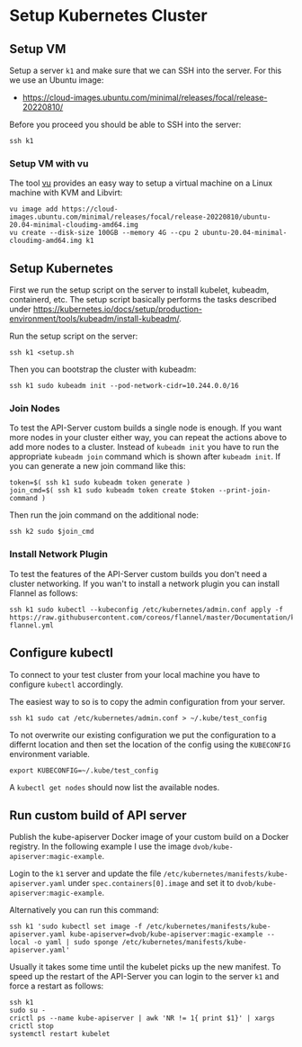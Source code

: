 # Setup Kubernetes Cluster

## Setup VM
Setup a server `k1` and make sure that we can SSH into the server.
For this we use an Ubuntu image:
* https://cloud-images.ubuntu.com/minimal/releases/focal/release-20220810/

Before you proceed you should be able to SSH into the server:
```
ssh k1
```

### Setup VM with vu
The tool [vu](https://github.com/dvob/vu) provides an easy way to setup a virtual machine on a Linux machine with KVM and Libvirt:
```
vu image add https://cloud-images.ubuntu.com/minimal/releases/focal/release-20220810/ubuntu-20.04-minimal-cloudimg-amd64.img
vu create --disk-size 100GB --memory 4G --cpu 2 ubuntu-20.04-minimal-cloudimg-amd64.img k1
```

## Setup Kubernetes
First we run the setup script on the server to install kubelet, kubeadm, containerd, etc.
The setup script basically performs the tasks described under https://kubernetes.io/docs/setup/production-environment/tools/kubeadm/install-kubeadm/.

Run the setup script on the server:
```
ssh k1 <setup.sh
```

Then you can bootstrap the cluster with kubeadm:
```
ssh k1 sudo kubeadm init --pod-network-cidr=10.244.0.0/16
```

### Join Nodes
To test the API-Server custom builds a single node is enough.
If you want more nodes in your cluster either way, you can repeat the actions above to add more nodes to a cluster.
Instead of `kubeadm init` you have to run the appropriate `kubeadm join` command which is shown after `kubeadm init`.
If you can generate a new join command like this:
```
token=$( ssh k1 sudo kubeadm token generate )
join_cmd=$( ssh k1 sudo kubeadm token create $token --print-join-command )
```

Then run the join command on the additional node:
```
ssh k2 sudo $join_cmd
```

### Install Network Plugin
To test the features of the API-Server custom builds you don't need a cluster networking.
If you wan't to install a network plugin you can install Flannel as follows:
```
ssh k1 sudo kubectl --kubeconfig /etc/kubernetes/admin.conf apply -f https://raw.githubusercontent.com/coreos/flannel/master/Documentation/kube-flannel.yml
```

## Configure kubectl
To connect to your test cluster from your local machine you have to configure `kubectl` accordingly.

The easiest way to so is to copy the admin configuration from your server.
```
ssh k1 sudo cat /etc/kubernetes/admin.conf > ~/.kube/test_config
```

To not overwrite our existing configuration we put the configuration to a differnt location and then set the location of the config using the `KUBECONFIG` environment variable.
```
export KUBECONFIG=~/.kube/test_config
```

A `kubectl get nodes` should now list the available nodes.

## Run custom build of API server
Publish the kube-apiserver Docker image of your custom build on a Docker registry.
In the following example I use the image `dvob/kube-apiserver:magic-example`.

Login to the `k1` server and update the file `/etc/kubernetes/manifests/kube-apiserver.yaml` under `spec.containers[0].image` and set it to `dvob/kube-apiserver:magic-example`.

Alternatively you can run this command:
```
ssh k1 'sudo kubectl set image -f /etc/kubernetes/manifests/kube-apiserver.yaml kube-apiserver=dvob/kube-apiserver:magic-example --local -o yaml | sudo sponge /etc/kubernetes/manifests/kube-apiserver.yaml'
```

Usually it takes some time until the kubelet picks up the new manifest. To speed up the restart of the API-Server you can login to the server `k1` and force a restart as follows:
```
ssh k1
sudo su -
crictl ps --name kube-apiserver | awk 'NR != 1{ print $1}' | xargs crictl stop
systemctl restart kubelet
```
